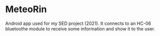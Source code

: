 # MeteoRin
Android app used for my SED project (2021).
It connects to an HC-06 bluetoothe module to receive some information and show it to the user.
